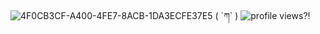 ![4F0CB3CF-A400-4FE7-8ACB-1DA3ECFE37E5](https://github.com/user-attachments/assets/ced2efbf-ca3c-4ce6-9f77-d5fd70187092)
( ´ཀ` )
![profile views?!](https://visitor-badge.laobi.icu/badge?page_id=7cca91)



